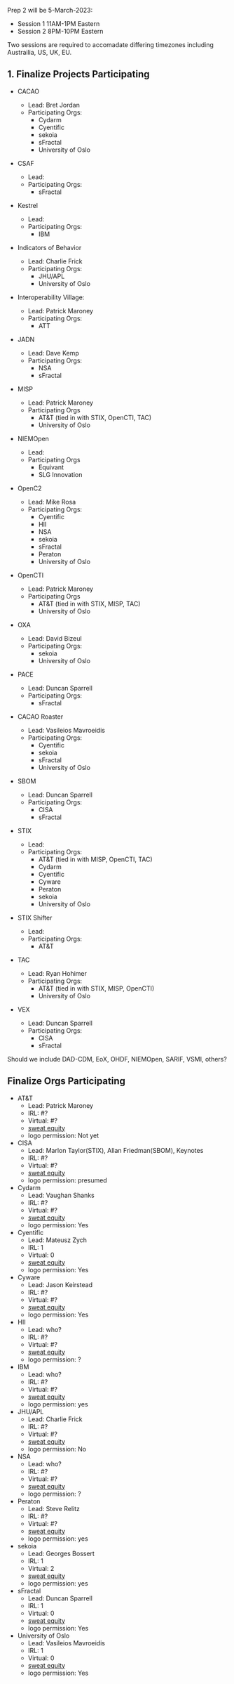 Prep 2 will be 5-March-2023:
- Session 1 11AM-1PM Eastern
- Session 2 8PM-10PM Eastern

Two sessions are required to accomadate differing timezones including Austrailia, US, UK, EU.

## 1. Finalize Projects Participating
- CACAO
   + Lead: Bret Jordan
   + Participating Orgs:
      * Cydarm
      * Cyentific
      * sekoia
      * sFractal
      * University of Oslo
      
- CSAF
   + Lead: 
   + Participating Orgs:
      * sFractal
- Kestrel
   + Lead: 
   + Participating Orgs:
      * IBM
- Indicators of Behavior
   + Lead: Charlie Frick
   + Participating Orgs:
      * JHU/APL
      * University of Oslo
- Interoperability Village:
   + Lead: Patrick Maroney
   + Participating Orgs:
      * ATT
- JADN
   + Lead: Dave Kemp
   + Participating Orgs:
      * NSA
      * sFractal
- MISP
   + Lead: Patrick Maroney
   + Participating Orgs
      * AT&T (tied in with STIX, OpenCTI, TAC)
      * University of Oslo
- NIEMOpen
   + Lead: 
   + Participating Orgs
      * Equivant
      * SLG Innovation
- OpenC2
   + Lead: Mike Rosa
   + Participating Orgs:
      * Cyentific
      * HII
      * NSA
      * sekoia
      * sFractal
      * Peraton
      * University of Oslo
- OpenCTI
   + Lead: Patrick Maroney
   + Participating Orgs
      * AT&T (tied in with STIX, MISP, TAC)
      * University of Oslo
- OXA
   + Lead: David Bizeul
   + Participating Orgs:
      * sekoia
      * University of Oslo
- PACE
   + Lead: Duncan Sparrell
   + Participating Orgs:
      * sFractal
- CACAO Roaster
   + Lead: Vasileios Mavroeidis
   + Participating Orgs:
      * Cyentific
      * sekoia
      * sFractal
      * University of Oslo
- SBOM
   + Lead: Duncan Sparrell
   + Participating Orgs:
      * CISA
      * sFractal
- STIX
   + Lead: 
   + Participating Orgs:
      * AT&T (tied in with MISP, OpenCTI, TAC)
      * Cydarm
      * Cyentific
      * Cyware
      * Peraton
      * sekoia
      * University of Oslo
- STIX Shifter
   + Lead: 
   + Participating Orgs:
      * AT&T
- TAC
   + Lead: Ryan Hohimer
   + Participating Orgs:
      * AT&T (tied in with STIX, MISP, OpenCTI)
      * University of Oslo
- VEX
   + Lead: Duncan Sparrell
   + Participating Orgs:
      * CISA
      * sFractal


Should we include DAD-CDM, EoX, OHDF, NIEMOpen, SARIF, VSMI, others?

## Finalize Orgs Participating
- AT&T
   + Lead: Patrick Maroney
   + IRL: #?
   + Virtual: #?
   + [sweat equity](../SweatEquity/ATT/README.md)
   + logo permission: Not yet
- CISA
   + Lead: Marlon Taylor(STIX), Allan Friedman(SBOM), Keynotes
   + IRL: #?
   + Virtual: #?
   + [sweat equity](../SweatEquity/CISA/README.md)
   + logo permission: presumed
- Cydarm
   + Lead: Vaughan Shanks
   + IRL: #?
   + Virtual: #?
   + [sweat equity](../SweatEquity/Cydarm/README.md)
   + logo permission: Yes
- Cyentific
   + Lead: Mateusz Zych
   + IRL: 1
   + Virtual: 0
   + [sweat equity](../SweatEquity/Cyentific/README.md)
   + logo permission: Yes
- Cyware
   + Lead: Jason Keirstead
   + IRL: #?
   + Virtual: #?
   + [sweat equity](../SweatEquity/Cyware/README.md)
   + logo permission: Yes
- HII
   + Lead: who?
   + IRL: #?
   + Virtual: #?
   + [sweat equity](../SweatEquity/HII/README.md)
   + logo permission: ?
- IBM
   + Lead: who?
   + IRL: #?
   + Virtual: #?
   + [sweat equity](../SweatEquity/IBM/README.md)
   + logo permission: yes
- JHU/APL
   + Lead: Charlie Frick
   + IRL: #?
   + Virtual: #?
   + [sweat equity](../SweatEquity/JHUAPL/README.md)
   + logo permission: No
- NSA
   + Lead: who?
   + IRL: #?
   + Virtual: #?
   + [sweat equity](../SweatEquity/NSA/README.md)
   + logo permission: ?
- Peraton
   + Lead: Steve Relitz
   + IRL: #? 
   + Virtual: #?
   + [sweat equity](../SweatEquity/Peraton/README.md)
   + logo permission: yes
- sekoia
   + Lead: Georges Bossert
   + IRL: 1
   + Virtual: 2
   + [sweat equity](../SweatEquity/sekoia/README.md)
   + logo permission: yes
- sFractal
   + Lead: Duncan Sparrell
   + IRL: 1
   + Virtual: 0
   + [sweat equity](../SweatEquity/sFractal/README.md)
   + logo permission: Yes
- University of Oslo
   + Lead: Vasileios Mavroeidis
   + IRL: 1
   + Virtual: 0
   + [sweat equity](../SweatEquity/UiO/README.md)
   + logo permission: Yes

